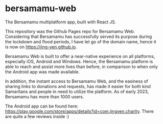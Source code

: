 # bersamamu-web
The Bersamamu multiplatform app, built with React JS.

This repository was the Github Pages repo for Bersamamu Web. Considering that Bersamamu has successfully served its purpose during the lockdown and flood periods, I have let go of the domain name, hence it is now on https://jing-yen.github.io. 

Bersamamu Web is built to offer a near-native experience on all platforms, especially iOS, Android and Windows. Hence, the Bersamamu platform is able to reach and assist more lives than before, in comparison to when only the Android app was made available.

In addition, the instant access to Bersamamu Web, and the easiness of sharing links to donations and requests, has made it easier for both kind Samaritans and people in need to utilize the platform. As of early 2023, Bersamamu has more than 1000 users.



The Android app can be found here: https://play.google.com/store/apps/details?id=com.jingyen.charity. There are quite a few reviews inside :)

